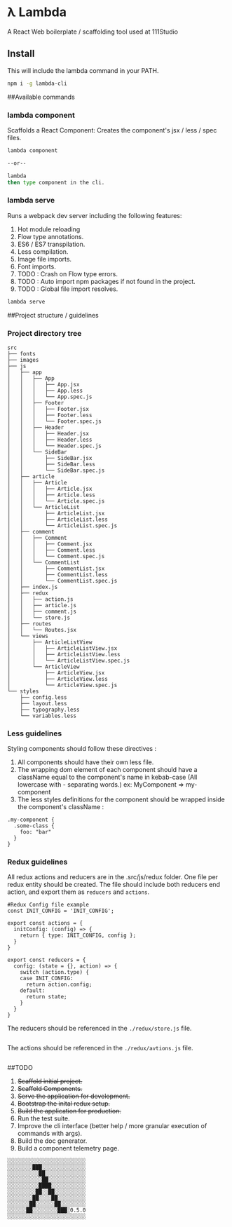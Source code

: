 # λ Lambda
A React Web boilerplate / scaffolding tool used at 111Studio

## Install

This will include the lambda command in your PATH.

```bash
npm i -g lambda-cli
```

##Available commands

### lambda component

Scaffolds a React Component: Creates the component's jsx / less / spec files.

```bash
lambda component

--or--

lambda
then type component in the cli.
```

### lambda serve

Runs a webpack dev server including the following features:

1. Hot module reloading
2. Flow type annotations.
3. ES6 / ES7 transpilation.
4. Less compilation.
5. Image file imports.
6. Font imports.
7. TODO : Crash on Flow type errors.
8. TODO : Auto import npm packages if not found in the project.
9. TODO : Global file import resolves.

```bash
lambda serve
```

##Project structure / guidelines

### Project directory tree

```
src
├── fonts
├── images
├── js
│   ├── app
│   │   ├── App
│   │   │   ├── App.jsx
│   │   │   ├── App.less
│   │   │   └── App.spec.js
│   │   ├── Footer
│   │   │   ├── Footer.jsx
│   │   │   ├── Footer.less
│   │   │   └── Footer.spec.js
│   │   ├── Header
│   │   │   ├── Header.jsx
│   │   │   ├── Header.less
│   │   │   └── Header.spec.js
│   │   └── SideBar
│   │       ├── SideBar.jsx
│   │       ├── SideBar.less
│   │       └── SideBar.spec.js
│   ├── article
│   │   ├── Article
│   │   │   ├── Article.jsx
│   │   │   ├── Article.less
│   │   │   └── Article.spec.js
│   │   └── ArticleList
│   │       ├── ArticleList.jsx
│   │       ├── ArticleList.less
│   │       └── ArticleList.spec.js
│   ├── comment
│   │   ├── Comment
│   │   │   ├── Comment.jsx
│   │   │   ├── Comment.less
│   │   │   └── Comment.spec.js
│   │   └── CommentList
│   │       ├── CommentList.jsx
│   │       ├── CommentList.less
│   │       └── CommentList.spec.js
│   ├── index.js
│   ├── redux
│   │   ├── action.js
│   │   ├── article.js
│   │   ├── comment.js
│   │   └── store.js
│   ├── routes
│   │   └── Routes.jsx
│   └── views
│       ├── ArticleListView
│       │   ├── ArticleListView.jsx
│       │   ├── ArticleListView.less
│       │   └── ArticleListView.spec.js
│       └── ArticleView
│           ├── ArticleView.jsx
│           ├── ArticleView.less
│           └── ArticleView.spec.js
└── styles
    ├── config.less
    ├── layout.less
    ├── typography.less
    └── variables.less
```

### Less guidelines
Styling components should follow these directives :

1. All components should have their own less file.
2. The wrapping dom element of each component should have a className equal to the component's name in kebab-case (All lowercase with - separating words.) ex: MyComponent => my-component
3. The less styles definitions for the component should be wrapped inside the component's className :

```less
.my-component {
  .some-class {
    foo: "bar"
  }
}
```

### Redux guidelines

All redux actions and reducers are in the .src/js/redux folder.
One file per redux entity should be created.
The file should include both reducers end action, and export them as ```reducers``` and ```actions```.

```
#Redux Config file example
const INIT_CONFIG = 'INIT_CONFIG';

export const actions = {
  initConfig: (config) => {
    return { type: INIT_CONFIG, config };
  }
}

export const reducers = {
  config: (state = {}, action) => {
    switch (action.type) {
    case INIT_CONFIG:
      return action.config;
    default:
      return state;
    }
  }
}
```

The reducers should be referenced in the ```./redux/store.js``` file.
```
```
The actions should be referenced in the ```./redux/avtions.js``` file.
```
```

##TODO

1. ~~Scaffold initial project.~~
2. ~~Scaffold Components.~~
3. ~~Serve the application for development.~~
4. ~~Bootstrap the inital redux setup.~~
5. ~~Build the application for production.~~
6. Run the test suite.
7. Improve the cli interface (better help / more granular execution of commands with args).
8. Build the doc generator.
9. Build a component telemetry page.

```
░░░░░░░░░░░░░░░░░░░░░░░░░
░░░░░░░░███░░░░░░░░░░░░░░
░░░░░░░░░░██░░░░░░░░░░░░░
░░░░░░░░░░░██░░░░░░░░░░░░
░░░░░░░░░░████░░░░░░░░░░░
░░░░░░░░░██░░██░░░░░░░░░░
░░░░░░░░██░░░░██░░░░░░░░░
░░░░░░░██░░░░░░██░░░░░░░░
░░░░░░██░░░░░░░░███░0.5.0
░░░░░░░░░░░░░░░░░░░░░░░░░
```
